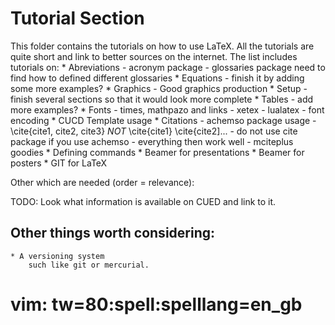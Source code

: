 Tutorial Section
=======================

This folder contains the tutorials on how to use LaTeX. All the tutorials are
quite short and link to better sources on the internet. The list includes
tutorials on:
    * Abreviations
        - acronym package
        - glossaries package
            need to find how to defined different glossaries
    * Equations
        - finish it by adding some more examples?
    * Graphics
        - Good graphics production
    * Setup
        - finish several sections so that it would look more complete
    * Tables
        - add more examples?
    * Fonts
        - times, mathpazo and links
        - xetex
        - lualatex
        - font encoding
    * CUCD Template usage
    * Citations
        - achemso package usage
        - \cite{cite1, cite2, cite3} _NOT_ \cite{cite1} \cite{cite2]...
        - do not use cite package if you use achemso
        - everything then work well
        - mciteplus goodies
    * Defining commands
    * Beamer for presentations
    * Beamer for posters
    * GIT for LaTeX

Other which are needed (order = relevance):

TODO:
    Look what information is available on CUED and link to it.


Other things worth considering:
-------
    * A versioning system 
        such like git or mercurial.

# vim: tw=80:spell:spelllang=en_gb
